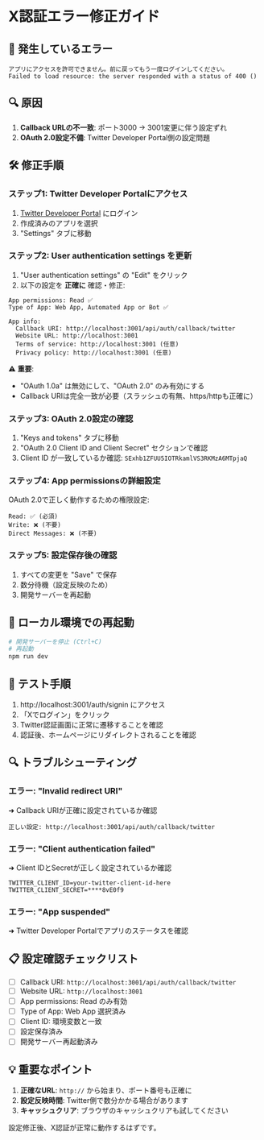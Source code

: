 # X認証エラー修正ガイド

## 🚨 発生しているエラー
```
アプリにアクセスを許可できません。前に戻ってもう一度ログインしてください。
Failed to load resource: the server responded with a status of 400 ()
```

## 🔍 原因
1. **Callback URLの不一致**: ポート3000 → 3001変更に伴う設定ずれ
2. **OAuth 2.0設定不備**: Twitter Developer Portal側の設定問題

## 🛠️ 修正手順

### ステップ1: Twitter Developer Portalにアクセス
1. [Twitter Developer Portal](https://developer.twitter.com/) にログイン
2. 作成済みのアプリを選択
3. "Settings" タブに移動

### ステップ2: User authentication settings を更新
1. "User authentication settings" の "Edit" をクリック
2. 以下の設定を **正確に** 確認・修正:

```
App permissions: Read ✅
Type of App: Web App, Automated App or Bot ✅

App info:
  Callback URI: http://localhost:3001/api/auth/callback/twitter
  Website URL: http://localhost:3001
  Terms of service: http://localhost:3001 (任意)
  Privacy policy: http://localhost:3001 (任意)
```

⚠️ **重要**: 
- "OAuth 1.0a" は無効にして、"OAuth 2.0" のみ有効にする
- Callback URIは完全一致が必要（スラッシュの有無、https/httpも正確に）

### ステップ3: OAuth 2.0設定の確認
1. "Keys and tokens" タブに移動
2. "OAuth 2.0 Client ID and Client Secret" セクションで確認
3. Client ID が一致しているか確認: `SExhb1ZFUU5IOTRkamlVS3RKMzA6MTpjaQ`

### ステップ4: App permissionsの詳細設定
OAuth 2.0で正しく動作するための権限設定:
```
Read: ✅ (必須)
Write: ❌ (不要)
Direct Messages: ❌ (不要)
```

### ステップ5: 設定保存後の確認
1. すべての変更を "Save" で保存
2. 数分待機（設定反映のため）
3. 開発サーバーを再起動

## 🔄 ローカル環境での再起動
```bash
# 開発サーバーを停止 (Ctrl+C)
# 再起動
npm run dev
```

## 🧪 テスト手順
1. http://localhost:3001/auth/signin にアクセス
2. 「Xでログイン」をクリック
3. Twitter認証画面に正常に遷移することを確認
4. 認証後、ホームページにリダイレクトされることを確認

## 🔍 トラブルシューティング

### エラー: "Invalid redirect URI"
➜ Callback URIが正確に設定されているか確認
```
正しい設定: http://localhost:3001/api/auth/callback/twitter
```

### エラー: "Client authentication failed"
➜ Client IDとSecretが正しく設定されているか確認
```
TWITTER_CLIENT_ID=your-twitter-client-id-here
TWITTER_CLIENT_SECRET=****8vE0f9
```

### エラー: "App suspended"
➜ Twitter Developer Portalでアプリのステータスを確認

## 📋 設定確認チェックリスト
- [ ] Callback URI: `http://localhost:3001/api/auth/callback/twitter`
- [ ] Website URL: `http://localhost:3001`
- [ ] App permissions: Read のみ有効
- [ ] Type of App: Web App 選択済み
- [ ] Client ID: 環境変数と一致
- [ ] 設定保存済み
- [ ] 開発サーバー再起動済み

## 💡 重要なポイント
1. **正確なURL**: `http://` から始まり、ポート番号も正確に
2. **設定反映時間**: Twitter側で数分かかる場合があります
3. **キャッシュクリア**: ブラウザのキャッシュクリアも試してください

設定修正後、X認証が正常に動作するはずです。
